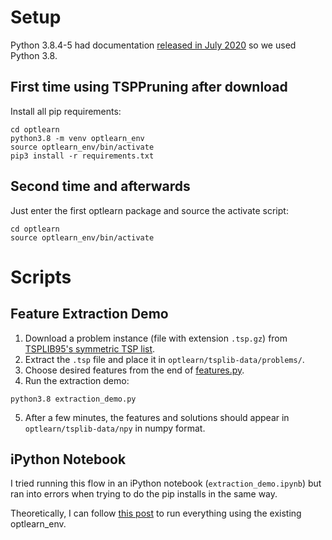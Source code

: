 # Setup
Python 3.8.4-5 had documentation [released in July 2020](https://www.python.org/doc/versions/) so we used Python 3.8.

## First time using TSPPruning after download
Install all pip requirements:
```
cd optlearn
python3.8 -m venv optlearn_env
source optlearn_env/bin/activate
pip3 install -r requirements.txt
```

## Second time and afterwards
Just enter the first optlearn package and source the activate script:
```
cd optlearn
source optlearn_env/bin/activate
```

# Scripts

## Feature Extraction Demo
1. Download a problem instance (file with extension `.tsp.gz`) from [TSPLIB95's symmetric TSP list](http://comopt.ifi.uni-heidelberg.de/software/TSPLIB95/tsp/).
2. Extract the `.tsp` file and place it in `optlearn/tsplib-data/problems/`.
3. Choose desired features from the end of [features.py](/optlearn/optlearn/feature/features.py).
4. Run the extraction demo:
```
python3.8 extraction_demo.py
```
5. After a few minutes, the features and solutions should appear in `optlearn/tsplib-data/npy` in numpy format.

## iPython Notebook
I tried running this flow in an iPython notebook (`extraction_demo.ipynb`) but ran into errors when trying to do the pip installs in the same way.

Theoretically, I can follow [this post](https://stackoverflow.com/a/64105223) to run everything using the existing optlearn_env.